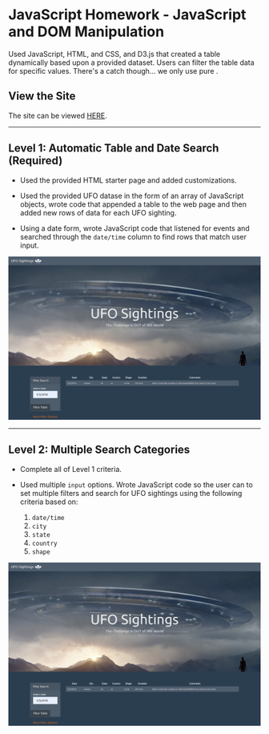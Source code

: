 # JavaScript Homework - JavaScript and DOM Manipulation

 Used JavaScript, HTML, and CSS, and D3.js  that created a table dynamically based upon a provided dataset. Users can filter the table data for specific values. There's a catch though... we only use pure . 

## View the Site
The site can be viewed <a href="klharp.github.io/Javascript_Challenge/UFO-level-1/"> HERE</a>.

- - -

## Level 1: Automatic Table and Date Search (Required)

* Used the provided HTML starter page and added customizations.

* Used the provided UFO datase in the form of an array of JavaScript objects, wrote code that appended a table to the web page and then added new rows of data for each UFO sighting.

* Using a date form,  wrote JavaScript code that listened for events and searched through the `date/time` column to find rows that match user input.

![filter1.png](images/filter1.png)

- - -

## Level 2: Multiple Search Categories 

* Complete all of Level 1 criteria.

* Used multiple `input` options. Wrote JavaScript code so the user can to set multiple filters and search for UFO sightings using the following criteria based on:

  1. `date/time`
  2. `city`
  3. `state`
  4. `country`
  5. `shape`


![filter1.png](images/filter1.png)


